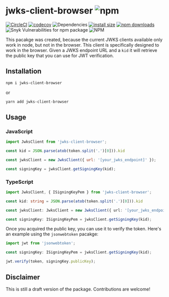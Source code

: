 # jwks-client-browser ![npm](https://img.shields.io/npm/v/jwks-client-browser.svg)

[![CircleCI](https://circleci.com/gh/sleepingevil/jwks-client-browser/tree/master.svg?style=shield&circle-token=bb6e7035614311760a76fa79719408011684f75e)](https://circleci.com/gh/sleepingevil/jwks-client-browser/tree/master.svg?label=circleci)
[![codecov](https://codecov.io/gh/sleepingevil/jwks-client-browser/branch/master/graph/badge.svg)](https://codecov.io/gh/sleepingevil/jwks-client-browser)
![Dependencies](https://david-dm.org/meza/jwks-client-browser.svg)
[![install size](https://packagephobia.now.sh/badge?p=jwks-client-browser)](https://packagephobia.now.sh/result?p=jwks-client-browser)
[![npm downloads](https://img.shields.io/npm/dm/jwks-client-browser.svg?style=flat-square)](http://npm-stat.com/charts.html?package=jwks-client-browser)
![Snyk Vulnerabilities for npm package](https://img.shields.io/snyk/vulnerabilities/npm/jwks-client-browser.svg)
![NPM](https://img.shields.io/npm/l/jwks-client-browser.svg)

This pacakge was created, because the current JWKS clients available only work in node, but not in the browser. This client is specifically designed to work in the browser. Given a JWKS endpoint URL and a `kid` it will retrieve the public key that you can use for JWT verification.

## Installation

```bash
npm i jwks-client-browser
```

or

```bash
yarn add jwks-client-browser
```

## Usage

### JavaScript

```javascript
import JwksClient from 'jwks-client-browser';

const kid = JSON.parse(atob(token.split('.')[0])).kid

const jwksClient = new JwksClient({ url: '[your_jwks_endpoint]' });

const signingKey = jwksClient.getSigningKey(kid);
```

### TypeScript

```typescript
import JwksClient, { ISigningKeyPem } from 'jwks-client-browser';

const kid: string = JSON.parse(atob(token.split('.')[0])).kid

const jwksClient: JwksClient = new JwksClient({ url: '[your_jwks_endpoint]' });

const signingKey: ISigningKeyPem = jwksClient.getSigningKey(kid);
```

Once you acquired the public key, you can use it to verify the token. Here's an example using the `jsonwebtoken` pacakge:

```typescript
import jwt from 'jsonwebtoken';

const signingKey: ISigningKeyPem = jwksClient.getSigningKey(kid);

jwt.verify(token, signingKey.publicKey);
```

## Disclaimer
This is still a draft version of the package. Contributions are welcome!
